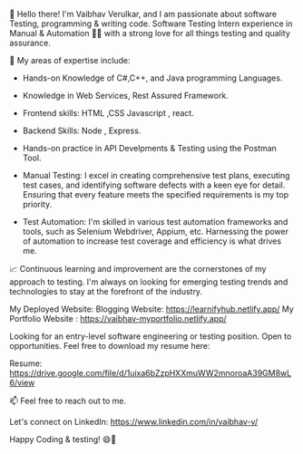
👋 Hello there! I'm Vaibhav Verulkar, and I am passionate about software Testing, programming & writing code.
Software Testing Intern experience in Manual & Automation 🕵️‍♂️ with a strong love for all things testing and quality assurance. 

🚀 My areas of expertise include:

- Hands-on Knowledge of C#,C++, and Java programming Languages.
  
- Knowledge in Web Services, Rest Assured Framework.
  
- Frontend skills: HTML ,CSS Javascript , react.
- Backend Skills: Node , Express.
  
- Hands-on practice in API Develpments & Testing using the Postman Tool.

- Manual Testing: I excel in creating comprehensive test plans, executing test cases, and identifying software defects with a keen eye for detail. Ensuring that every feature meets the specified requirements is my top priority.

- Test Automation: I'm skilled in various test automation frameworks and tools, such as Selenium Webdriver, Appium, etc. Harnessing the power of automation to increase test coverage and efficiency is what drives me.

📈 Continuous learning and improvement are the cornerstones of my approach to testing. 
I'm always on looking for emerging testing trends and technologies to stay at the forefront of the industry.

My Deployed Website: 
Blogging Website: https://learnifyhub.netlify.app/
My Portfolio Website : https://vaibhav-myportfolio.netlify.app/

Looking for an entry-level software engineering or testing position. Open to opportunities. Feel free to download my resume here:

Resume: https://drive.google.com/file/d/1uixa6bZzpHXXmuWW2mnoroaA39GM8wL6/view 

📫 Feel free to reach out to me.

Let's connect on LinkedIn: https://www.linkedin.com/in/vaibhav-v/

Happy Coding & testing! 😄🚀
<!---
vaibhavverulkar08/vaibhavverulkar08 is a ✨ special ✨ repository because its `README.md` (this file) appears on your GitHub profile.
You can click the Preview link to take a look at your changes.
--->

